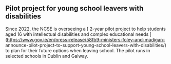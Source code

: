 ##  Pilot project for young school leavers with disabilities

Since 2022, the NCSE is overseeing a [ 2-year pilot project to help students
aged 16 with intellectual disabilities and complex educational needs
](https://www.gov.ie/en/press-release/58fb9-ministers-foley-and-madigan-
announce-pilot-project-to-support-young-school-leavers-with-disabilities/) to
plan for their future options when leaving school. The pilot runs in selected
schools in Dublin and Galway.
